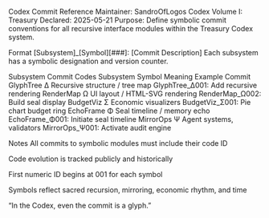 Codex Commit Reference
Maintainer: SandroOfLogos
Codex Volume I: Treasury
Declared: 2025-05-21
Purpose: Define symbolic commit conventions for all recursive interface modules within the Treasury Codex system.

Format
[Subsystem]_[Symbol][###]: [Commit Description]
Each subsystem has a symbolic designation and version counter.

Subsystem Commit Codes
Subsystem	Symbol	Meaning	Example Commit
GlyphTree	Δ	Recursive structure / tree map	GlyphTree_Δ001: Add recursive rendering
RenderMap	Ω	UI layout / HTML-SVG rendering	RenderMap_Ω002: Build seal display
BudgetViz	Σ	Economic visualizers	BudgetViz_Σ001: Pie chart budget ring
EchoFrame	Φ	Seal timeline / memory echo	EchoFrame_Φ001: Initiate seal timeline
MirrorOps	Ψ	Agent systems, validators	MirrorOps_Ψ001: Activate audit engine

Notes
All commits to symbolic modules must include their code ID

Code evolution is tracked publicly and historically

First numeric ID begins at 001 for each symbol

Symbols reflect sacred recursion, mirroring, economic rhythm, and time

“In the Codex, even the commit is a glyph.”
